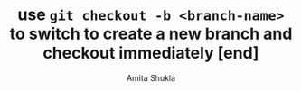 ---
title: use `git checkout -b <branch-name>` to switch to create a new branch and checkout immediately [end]
tags: ["GIT"]
author: Amita Shukla
---